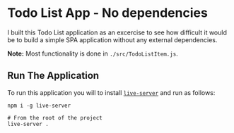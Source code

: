 # Todo List App - No dependencies

I built this Todo List application as an excercise to see how difficult it would be to build a simple SPA application without any external dependencies.

**Note:** Most functionality is done in `./src/TodoListItem.js`.

## Run The Application

To run this application you will to install [`live-server`](https://www.npmjs.com/package/live-server) and run as follows:

```shell
npm i -g live-server

# From the root of the project
live-server .
```
